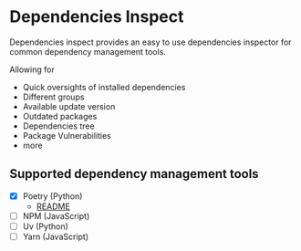 # Dependencies Inspect

Dependencies inspect provides an easy to use dependencies inspector for common dependency management tools.

Allowing for
- Quick oversights of installed dependencies
- Different groups
- Available update version
- Outdated packages
- Dependencies tree
- Package Vulnerabilities
- more

## Supported dependency management tools
- [x] Poetry (Python)
    - [README](/src/poetry_plugin/README.md)
- [ ] NPM (JavaScript)
- [ ] Uv (Python)
- [ ] Yarn (JavaScript)
